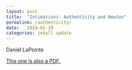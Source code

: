```yaml
---
layout: post
title:  "Intimations: Authenticity and Newton"
permalink: /authenticity/
date:   2024-02-10
categories: jekyll update
---
```


Daniel LaPointe

[This one is also a PDF.](/assets/dan_authenticity.pdf)